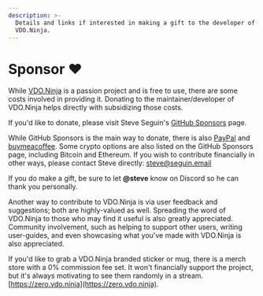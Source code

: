 ```yaml
---
description: >-
  Details and links if interested in making a gift to the developer of
  VDO.Ninja.
---
```


# Sponsor ❤

While [VDO.Ninja](https://vdo.ninja) is a passion project and is free to use, there are some costs involved in providing it. Donating to the maintainer/developer of VDO.Ninja helps directly with subsidizing those costs.

If you'd like to donate, please visit Steve Seguin's [GitHub Sponsors](https://github.com/sponsors/steveseguin) page.

While GitHub Sponsors is the main way to donate, there is also [PayPal](https://paypal.me/steveseguin) and [buymeacoffee](https://www.buymeacoffee.com/steveseguin). Some crypto options are also listed on the GitHub Sponsors page, including Bitcoin and Ethereum. If you wish to contribute financially in other ways, please contact Steve directly: [steve@seguin.email](mailto:steve@seguin.email)

If you do make a gift, be sure to let **@steve** know on Discord so he can thank you personally.

Another way to contribute to VDO.Ninja is via user feedback and suggestions; both are highly-valued as well. Spreading the word of VDO.Ninja to those who may find it useful is also greatly appreciated. Community involvement, such as helping to support other users, writing user-guides, and even showcasing what you've made with VDO.Ninja is also appreciated.

If you'd like to grab a VDO.Ninja branded sticker or mug, there is a merch store with a 0% commission fee set. It won't financially support the project, but it's always motivating to see them randomly in a stream. [https://zero.vdo.ninja](https://zero.vdo.ninja).
